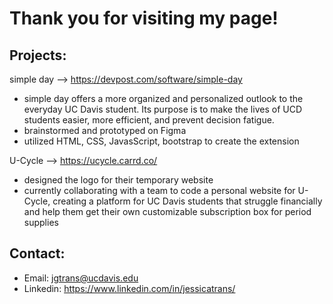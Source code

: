 # Thank you for visiting my page!

## Projects:
simple day -->
https://devpost.com/software/simple-day
- simple day offers a more organized and personalized outlook to the everyday UC Davis student. Its purpose is to make the lives of UCD students easier, more efficient, and prevent decision fatigue.
- brainstormed and prototyped on Figma
- utilized HTML, CSS, JavasScript, bootstrap to create the extension

U-Cycle --> 
https://ucycle.carrd.co/
- designed the logo for their temporary website
- currently collaborating with a team to code a personal website for U-Cycle, creating a platform for UC Davis students that struggle financially and help them get their own customizable subscription box for period supplies


## Contact:
- Email: jgtrans@ucdavis.edu
- Linkedin: https://www.linkedin.com/in/jessicatrans/
